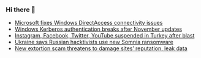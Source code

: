 ### Hi there 👋

<!--START_SECTION:feed-->
* [Microsoft fixes Windows DirectAccess connectivity issues](https://www.bleepingcomputer.com/news/microsoft/microsoft-fixes-windows-directaccess-connectivity-issues/)
* [Windows Kerberos authentication breaks after November updates](https://www.bleepingcomputer.com/news/microsoft/windows-kerberos-authentication-breaks-after-november-updates/)
* [Instagram, Facebook, Twitter, YouTube suspended in Turkey after blast](https://www.bleepingcomputer.com/news/security/instagram-facebook-twitter-youtube-suspended-in-turkey-after-blast/)
* [Ukraine says Russian hacktivists use new Somnia ransomware](https://www.bleepingcomputer.com/news/security/ukraine-says-russian-hacktivists-use-new-somnia-ransomware/)
* [New extortion scam threatens to damage sites’ reputation, leak data](https://www.bleepingcomputer.com/news/security/new-extortion-scam-threatens-to-damage-sites-reputation-leak-data/)
<!--END_SECTION:feed-->

<!--
**frankenk/frankenk** is a ✨ _special_ ✨ repository because its `README.md` (this file) appears on your GitHub profile.

Here are some ideas to get you started:

- 🔭 I’m currently working on ...
- 🌱 I’m currently learning ...
- 👯 I’m looking to collaborate on ...
- 🤔 I’m looking for help with ...
- 💬 Ask me about ...
- 📫 How to reach me: ...
- 😄 Pronouns: ...
- ⚡ Fun fact: ...
-->



